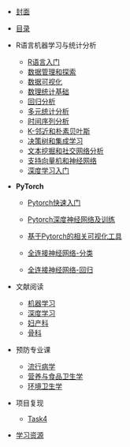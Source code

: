 * [封面](/)

* [目录](目录)


* R语言机器学习与统计分析
  * [R语言入门](02R语言机器学习与统计分析\01第一章_R语言入门/)
  * [数据管理和探索](02R语言机器学习与统计分析\02第二章_数据管理和探索/)
  * [数据可视化](02R语言机器学习与统计分析\03第三章_数据可视化/)
  * [数理统计基础](02R语言机器学习与统计分析\04第四章_数理统计基础/)
  * [回归分析](02R语言机器学习与统计分析\05第五章_回归分析/)
  * [多元统计分析](02R语言机器学习与统计分析\06第六章_多元统计分析/)
  * [时间序列分析](02R语言机器学习与统计分析\07第七章_时间序列分析/)
  * [K-邻近和朴素贝叶斯](02R语言机器学习与统计分析\08第八章_K-邻近和朴素贝叶斯/)
  * [决策树和集成学习](02R语言机器学习与统计分析\09第九章_决策树和集成学习/)
  * [文本挖掘和社交网络分析](02R语言机器学习与统计分析\10第十章_文本挖掘和社交网络分析/)
  * [支持向量机和神经网络](02R语言机器学习与统计分析\11第十一章_支持向量机和神经网络/)
  * [深度学习入门](02R语言机器学习与统计分析\12第十二章_深度学习入门/)


* **PyTorch**
  * [Pytorch快速入门](03PyTorch深度学习入门与实战\02Pytorch快速入门/)
     
  * [Pytorch深度神经网络及训练](03PyTorch深度学习入门与实战\03Pytorch深度神经网络及训练/)
    
  * [基于Pytorch的相关可视化工具](03PyTorch深度学习入门与实战\04基于Pytorch的相关可视化工具/)
    
  * [全连接神经网络-分类](03PyTorch深度学习入门与实战\05全连接神经网络_分类/)
    
  * [全连接神经网络-回归](03PyTorch深度学习入门与实战\05全连接神经网络_回归/)
    

* 文献阅读
  * [机器学习](04文献阅读\机器学习\README.md)
  * [深度学习](04\深度学习/)
  * [妇产科](04\妇产科/)
  * [骨科](04\骨科/)

* 预防专业课
  * [流行病学](05预防专业课\01流行病学/)
  * [营养与食品卫生学](05预防专业课\02营养与食品卫生学/)
  * [环境卫生学](05预防专业课\03环境卫生学/)

* 项目复现
    * [Task4](06项目复现\01食物声音分类\01Task4/)
 


* [学习资源](99/README.md)



